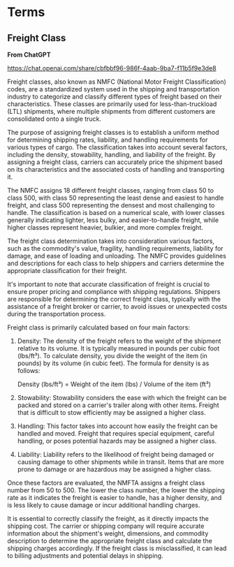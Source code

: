 # Terms

## Freight Class

**From ChatGPT**

https://chat.openai.com/share/cbfbbf96-986f-4aab-9ba7-f11b5f9e3de8

Freight classes, also known as NMFC (National Motor Freight Classification) codes, are a standardized system used in the shipping and transportation industry to categorize and classify different types of freight based on their characteristics. These classes are primarily used for less-than-truckload (LTL) shipments, where multiple shipments from different customers are consolidated onto a single truck.

The purpose of assigning freight classes is to establish a uniform method for determining shipping rates, liability, and handling requirements for various types of cargo. The classification takes into account several factors, including the density, stowability, handling, and liability of the freight. By assigning a freight class, carriers can accurately price the shipment based on its characteristics and the associated costs of handling and transporting it.

The NMFC assigns 18 different freight classes, ranging from class 50 to class 500, with class 50 representing the least dense and easiest to handle freight, and class 500 representing the densest and most challenging to handle. The classification is based on a numerical scale, with lower classes generally indicating lighter, less bulky, and easier-to-handle freight, while higher classes represent heavier, bulkier, and more complex freight.

The freight class determination takes into consideration various factors, such as the commodity's value, fragility, handling requirements, liability for damage, and ease of loading and unloading. The NMFC provides guidelines and descriptions for each class to help shippers and carriers determine the appropriate classification for their freight.

It's important to note that accurate classification of freight is crucial to ensure proper pricing and compliance with shipping regulations. Shippers are responsible for determining the correct freight class, typically with the assistance of a freight broker or carrier, to avoid issues or unexpected costs during the transportation process.

Freight class is primarily calculated based on four main factors:

1. Density: The density of the freight refers to the weight of the shipment relative to its volume. It is typically measured in pounds per cubic foot (lbs/ft³). To calculate density, you divide the weight of the item (in pounds) by its volume (in cubic feet). The formula for density is as follows:

   Density (lbs/ft³) = Weight of the item (lbs) / Volume of the item (ft³)

2. Stowability: Stowability considers the ease with which the freight can be packed and stored on a carrier's trailer along with other items. Freight that is difficult to stow efficiently may be assigned a higher class.

3. Handling: This factor takes into account how easily the freight can be handled and moved. Freight that requires special equipment, careful handling, or poses potential hazards may be assigned a higher class.

4. Liability: Liability refers to the likelihood of freight being damaged or causing damage to other shipments while in transit. Items that are more prone to damage or are hazardous may be assigned a higher class.

Once these factors are evaluated, the NMFTA assigns a freight class number from 50 to 500. The lower the class number, the lower the shipping rate as it indicates the freight is easier to handle, has a higher density, and is less likely to cause damage or incur additional handling charges.

It is essential to correctly classify the freight, as it directly impacts the shipping cost. The carrier or shipping company will require accurate information about the shipment's weight, dimensions, and commodity description to determine the appropriate freight class and calculate the shipping charges accordingly. If the freight class is misclassified, it can lead to billing adjustments and potential delays in shipping.
